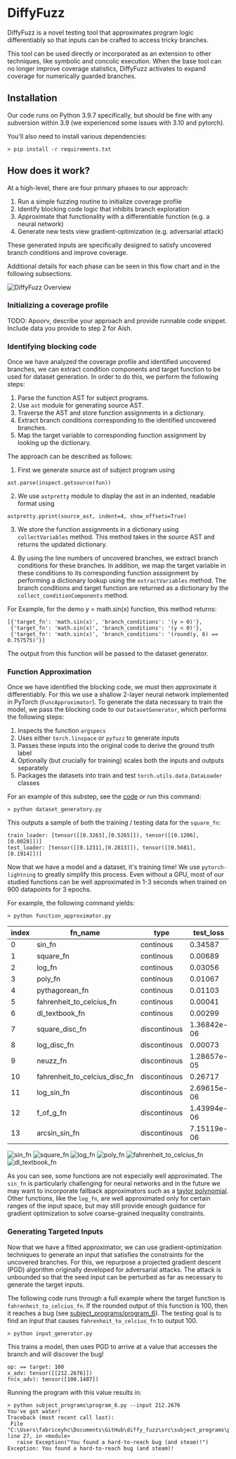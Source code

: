 # DiffyFuzz

DiffyFuzz is a novel testing tool that approximates program logic differentiably so that inputs can be crafted to access tricky branches. 

This tool can be used directly or incorporated as an extension to other techniques, like symbolic and concolic execution. When the base tool can no longer improve coverage statistics, DiffyFuzz activates to expand coverage for numerically guarded branches.

## Installation

Our code runs on Python 3.9.7 specifically, but should be fine with any subversion within 3.9 (we experienced some issues with 3.10 and pytorch). 

You'll also need to install various dependencies:

```
> pip install -r requirements.txt
```

## How does it work?

At a high-level, there are four primary phases to our approach:

1. Run a simple fuzzing routine to initialize coverage profile
2. Identify blocking code logic that inhibits branch exploration 
3. Approximate that functionality with a differentiable function (e.g. a neural network)
4. Generate new tests view gradient-optimization (e.g. adversarial attack)

These generated inputs are specifically designed to satisfy uncovered branch conditions and improve coverage. 

Additional details for each phase can be seen in this flow chart and in the following subsections.

![DiffyFuzz Overview](/imgs/overview.png?raw=true)

### Initializing a coverage profile

TODO: Apoorv, describe your approach and provide runnable code snippet. Include data you provide to step 2 for Aish.

### Identifying blocking code

Once we have analyzed the coverage profile and identified uncovered branches, we can extract condition components and target function to be used for dataset generation. In order to do this, we perform the following steps:

1. Parse the function AST for subject programs.
2. Use `ast` module for generating source AST. 
3. Traverse the AST and store function assignments in a dictionary.
4. Extract branch conditions corresponding to the identified uncovered branches. 
5. Map the target variable to corresponding function assignment by looking up the dictionary.

The approach can be described as follows:

1. First we generate source ast of subject program using
```
ast.parse(inspect.getsource(fun))
```
2. We use `astpretty` module to display the ast in an indented, readable format using
```
astpretty.pprint(source_ast, indent=4, show_offsets=True)
```
3. We store the function assignments in a dictionary using `collectVariables` method. This method takes in the source AST and returns the updated dictionary.

4. By using the line numbers of uncovered branches, we extract branch conditions for these branches. In addition, we map the target variable in these conditions to its corresponding function asssignment by performing a dictionary lookup using the `extractVariables` method. The branch conditions and target function are returned as a dictionary by the `collect_conditionComponents` method. 

For Example, for the demo y = math.sin(x) function, this method returns:
```
[{'target_fn': 'math.sin(x)', 'branch_conditions': '(y > 0)'},
 {'target_fn': 'math.sin(x)', 'branch_conditions': '(y < 0)'},
 {'target_fn': 'math.sin(x)', 'branch_conditions': '(round(y, 6) == 0.757575)'}]
 ```
The output from this function will be passed to the dataset generator. 

### Function Approximation

Once we have identified the blocking code, we must then approximate it differentiably. For this we use a shallow 2-layer neural network implemented in PyTorch (`FuncApproximator`). To generate the data necessary to train the model, we pass the blocking code to our `DatasetGenerator`, which performs the following steps:

1. Inspects the function `argspecs`
2. Uses either `torch.linspace` or `pyfuzz` to generate inputs
4. Passes these inputs into the original code to derive the ground truth label
3. Optionally (but crucially for training) scales both the inputs and outputs separately
5. Packages the datasets into train and test `torch.utils.data.DataLoader` classes

For an example of this substep, see the [code](src/dataset_generator.py) or run this command:
```
> python dataset_generatory.py
```
This outputs a sample of both the training / testing data for the `square_fn`:
```
train_loader: [tensor([[0.3263],[0.5265]]), tensor([[0.1206],[0.0028]])]
test_loader: [tensor([[0.1231],[0.2813]]), tensor([[0.5681],[0.1914]])]
```

Now that we have a model and a dataset, it's training time! We use `pytorch-lightning` to greatly simplify this process. Even without a GPU, most of our studied functions can be well approximated in 1-3 seconds when trained on 900 datapoints for 3 epochs. 

For example, the following command yields:

```
> python function_approximator.py
```

|index|fn\_name|type|test\_loss|test\_acc|train\_time_in_sec|
|---|---|---|---|---|---|
|0|sin\_fn|continous|0\.34587|NA|1\.60|
|1|square\_fn|continous|0\.00689|NA|1\.57|
|2|log\_fn|continous|0\.03056|NA|1\.58|
|3|poly\_fn|continous|0\.01067|NA|1\.62|
|4|pythagorean\_fn|continous|0\.01103|NA|1\.61|
|5|fahrenheit\_to_celcius_fn|continous|0\.00041|NA|1\.61|
|6|dl\_textbook_fn|continous|0\.00299|NA|1\.61|
|7|square\_disc_fn|discontinous|1\.36842e-06|1.0|1\.62|
|8|log\_disc_fn|discontinous|0\.00073|1.0|1\.63|
|9|neuzz\_fn|discontinous|1\.28657e-05|1.0|1\.61|
|10|fahrenheit\_to_celcius_disc_fn|discontinous|0\.26717|0\.91|1\.60|
|11|log\_sin_fn|discontinous|2\.69615e-06|1.0|1\.60|
|12|f\_of_g_fn|discontinous|1\.43994e-06|1.0|1\.66|
|13|arcsin\_sin_fn|discontinous|7\.15119e-06|1.0|1\.62|

![sin_fn](/imgs/approx/sin_fn.png?raw=true) ![square_fn](/imgs/approx/square_fn.png?raw=true) ![log_fn](/imgs/approx/log_fn.png?raw=true) ![poly_fn](/imgs/approx/poly_fn.png?raw=true)          ![fahrenheit_to_celcius_fn](/imgs/approx/fahrenheit_to_celcius_fn.png?raw=true) ![dl_textbook_fn](/imgs/approx/dl_textbook_fn.png?raw=true)

As you can see, some functions are not especially well approximated. The `sin_fn` is particularly challenging for neural networks and in the future we may want to incorporate fallback approximators such as a [taylor polynomial](https://docs.scipy.org/doc/scipy/reference/generated/scipy.interpolate.approximate_taylor_polynomial.html). Other functions, like the `log_fn`, are well approximated only for certain ranges of the input space, but may still provide enough guidance for gradient optimization to solve coarse-grained inequality constraints. 

### Generating Targeted Inputs

Now that we have a fitted approximator, we can use gradient-optimization techniques to generate an input that satisfies the constraints for the uncovered branches. For this, we repurpose a projected gradient descent (PGD) algorithm originally developed for adversarial attacks. The attack is unbounded so that the seed input can be perturbed as far as necessary to generate the target inputs. 

The following code runs through a full example where the target function is `fahrenheit_to_celcius_fn`. If the rounded output of this function is 100, then it reaches a bug (see [subject_programs/program_6](/src/subject_programs/program_6.py)). The testing goal is to find an input that causes `fahrenheit_to_celcius_fn` to output 100.

```
> python input_generator.py
```
This trains a model, then uses PGD to arrive at a value that accesses the branch and will discover the bug!

```
op: == target: 100
x_adv: tensor([[212.2676]])
fn(x_adv): tensor([100.1487])
```
Running the program with this value results in:
 ```
> python subject_programs\program_6.py --input 212.2676
You've got water!
Traceback (most recent call last):
  File "C:\Users\fabriceyhc\Documents\GitHub\diffy_fuzz\src\subject_programs\program_6.py", line 27, in <module>
    raise Exception("You found a hard-to-reach bug (and steam)!")
Exception: You found a hard-to-reach bug (and steam)!
 ```

